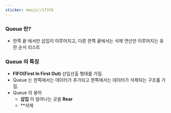 ```yaml
---
sticker: emoji//1f3f8
---
```

### Queue 란?
* 한쪽 끝 에서만 삽입이 이루어지고, 다른 한쪽 끝에서는 삭제 연산만 이루어지는 유한 순서 리스트


### Queue 의 특징
* **FIFO(First In First Out)**
	선입선출 형태를 가짐.
* Queue 는 한쪽에서는 데이터가 추가되고 한쪽에서는 데이터가 삭제되는 구조를 가짐.
* Queue 의 용어
	* **삽입** 이 일어나는 곳을 **Rear**
	* **삭제
